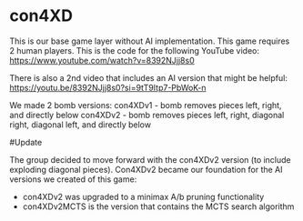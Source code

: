 # con4XD

This is our base game layer without AI implementation. This game requires 2 human players. This is the code for the following YouTube video: https://www.youtube.com/watch?v=8392NJjj8s0

There is also a 2nd video that includes an AI version that might be helpful: https://youtu.be/8392NJjj8s0?si=9tT9Itp7-PbWoK-n

We made 2 bomb versions:
con4XDv1 - bomb removes pieces left, right, and directly below
con4XDv2 - bomb removes pieces left, right, diagonal right, diagonal left, and directly below

#Update

The group decided to move forward with the con4XDv2 version (to include exploding diagonal pieces). Con4XDv2 became our foundation for the AI versions we created of this game:
- con4XDv2 was upgraded to a minimax A/b pruning functionality
- con4XDv2MCTS is the version that contains the MCTS search algorithm
